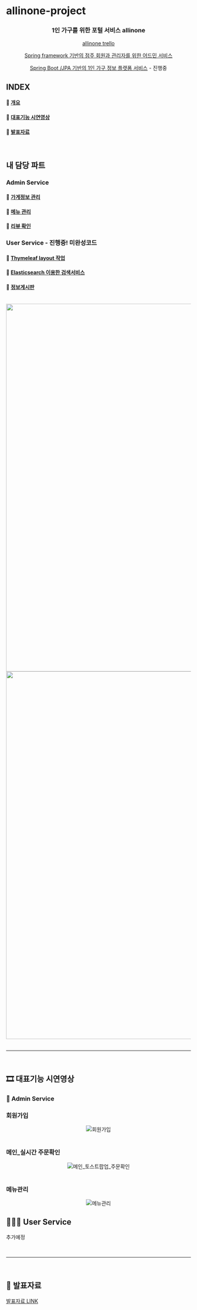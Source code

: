 # allinone-project


<div align=center>
  
  <h3> 1인 가구를 위한 포털 서비스 allinone </h3>
  
  [allinone trello](https://trello.com/b/lD4BdmEN/all-in-one)

  [Spring framework 기반의 점주 회원과 관리자를 위한 어드민 서비스](https://github.com/allinone2021/allinone-project/tree/main/src-admin/main)

  [Spring Boot /JPA 기반의 1인 가구 정보 플랫폼 서비스](https://github.com/allinone2021/allinone-project/tree/main/src-user) - 진행중
 
</div>

## INDEX

#### 🔗 [개요](#개요)
#### 🔗 [대표기능 시연영상](#시연영상)
#### 🔗 [발표자료](#발표)
  
<br>

## 내 담당 파트

### Admin Service

#### 🔗 [가게정보 관리](https://github.com/hyunn12/allinone-project/blob/main/src-admin/main/webapp/WEB-INF/views/store/infoModify.jsp)
#### 🔗 [메뉴 관리](https://github.com/hyunn12/allinone-project/blob/main/src-admin/main/webapp/WEB-INF/views/store/menu.jsp)
#### 🔗 [리뷰 확인](https://github.com/hyunn12/allinone-project/blob/main/src-admin/main/webapp/WEB-INF/views/store/review.jsp)

### User Service - 진행중! 미완성코드

#### 🔗 [Thymeleaf layout 작업](https://github.com/hyunn12/allinone-project/tree/main/src-user/main/resources/templates/layout)
#### 🔗 [Elasticsearch 이용한 검색서비스](https://github.com/hyunn12/allinone-project/blob/main/src-user/main/resources/templates/es/get.html)
#### 🔗 [정보게시판](https://github.com/hyunn12/allinone-project/blob/main/src-user/main/resources/templates/board/list.html)


<br>
  
<div align=center>  
  <img src="https://user-images.githubusercontent.com/90686738/139640084-c7112469-1333-42cc-8060-a1c502354292.jpg" alt="1" height="1000"/>

  <img id="개요" src="https://user-images.githubusercontent.com/90686738/139640097-17e39e11-6474-4fc9-827a-2169e07c2a75.jpg" alt="2" height="1000"/>

</div>

<br>

<hr>

<br>

<h2 id="시연영상"> 🎞 대표기능 시연영상 </h2>

<h3> 🔧 Admin Service </h3>

### 회원가입

<div align=center>
  <img src="https://user-images.githubusercontent.com/90686738/140785072-52d3fd18-d6d6-4856-a8c7-cb76422eb8e8.gif" alt="회원가입" />
</div>

<br>

### 메인_실시간 주문확인

<div align=center>
  <img src="https://user-images.githubusercontent.com/90686738/140786179-1f56a5d6-f530-45a1-b6a2-8f00c2c76e85.gif" alt="메인_토스트팝업_주문확인" />
</div>
  
<br>

### 메뉴관리

<div align=center>
  <img src="https://user-images.githubusercontent.com/90686738/140786281-955e3542-6f1b-41da-a121-60353c662299.gif" alt="메뉴관리" />
</div>


## 👩‍👧‍👧 User Service

추가예정

<br>

---

<br>

<h2 id="발표"> 📑 발표자료 </h2>

[발표자료 LINK](https://drive.google.com/file/d/1qNg-Wuz2qYotwT9Ez7ocaMwg58ODGnIt/view?usp=sharing)
